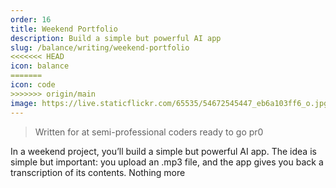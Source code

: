 ```yaml
---
order: 16
title: Weekend Portfolio
description: Build a simple but powerful AI app
slug: /balance/writing/weekend-portfolio
<<<<<<< HEAD
icon: balance
=======
icon: code
>>>>>>> origin/main
image: https://live.staticflickr.com/65535/54672545447_eb6a103ff6_o.jpg
---
```


> Written for at semi-professional coders ready to go pr0

In a weekend project, you’ll build a simple but powerful AI app. The idea is simple but important: you upload an .mp3 file, and the app gives you back a transcription of its contents. Nothing more

